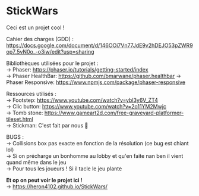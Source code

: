 StickWars
=========

Ceci est un projet cool !  
   
Cahier des charges (GDD) : https://docs.google.com/document/d/146OOi7Vn77JdE9v2hDEJO53pZWR9op7_5vN0o_-o3iw/edit?usp=sharing  
  
Bibliothèques utilisées pour le projet :  
-\> Phaser: https://phaser.io/tutorials/getting-started/index  
-\> Phaser HealthBar: https://github.com/bmarwane/phaser.healthbar
-\> Phaser Responsive: https://www.npmjs.com/package/phaser-responsive
  
  
Ressources utilisés :  
-\> Footstep: https://www.youtube.com/watch?v=ybl3y6V_ZT4  
-\> Clic button: https://www.youtube.com/watch?v=2o11YM2Mwjc  
-\> Tomb stone: https://www.gameart2d.com/free-graveyard-platformer-tileset.html  
-\> Stickman: C'est fait par nous 🤘   
  
BUGS :  
-\> Collisions box pas exacte en fonction de la résolution (ce bug est chiant lol)  
-\> Si on précharge un bonhomme au lobby et qu'en faite nan ben il vient quand même dans le jeu  
-\> Pour tous les joueurs ! Si il tacle le jeu plante

**Et op on peut voir le projet ici !**  
-\> https://heron4102.github.io/StickWars/  
  
